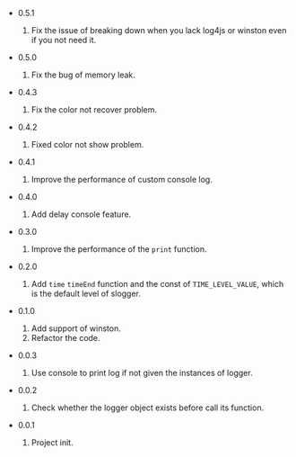 - 0.5.1

    1. Fix the issue of breaking down when you lack log4js or winston even if you not need it.

- 0.5.0

    1. Fix the bug of memory leak.

- 0.4.3

    1. Fix the color not recover problem.

- 0.4.2

    1. Fixed color not show problem.

- 0.4.1

    1. Improve the performance of custom console log.

- 0.4.0

    1. Add delay console feature.

- 0.3.0

    1. Improve the performance of the `print` function.

- 0.2.0 

    1. Add `time` `timeEnd` function and the const of `TIME_LEVEL_VALUE`, which is the default level of slogger.

- 0.1.0

    1. Add support of winston.
    2. Refactor the code.

- 0.0.3 

    1. Use console to print log if not given the instances of logger.

- 0.0.2

    1. Check whether the logger object exists before call its function.

- 0.0.1 

    1. Project init.